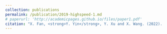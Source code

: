 ```yaml
---
collection: publications
permalink: /publication/2019-highspeed-1.md
# paperurl: 'http://academicpages.github.io/files/paper1.pdf'
citation: "X. Fan, <strong>Y. Yin</strong>, Y. Xu and X. Wang. (2022). &quot;Identifying Osteoporosis in Diabetic Individuals based on Multi-objective Optimization Method.&quot; <i>HBDSS 2022; 2nd International Conference on Health Big Data and Smart Sports, Xiamen, China, 2022</i>, pp. 1-4. <a href='https://ieeexplore.ieee.org/abstract/document/10104279'>[ Download ]</a>"
---
```

